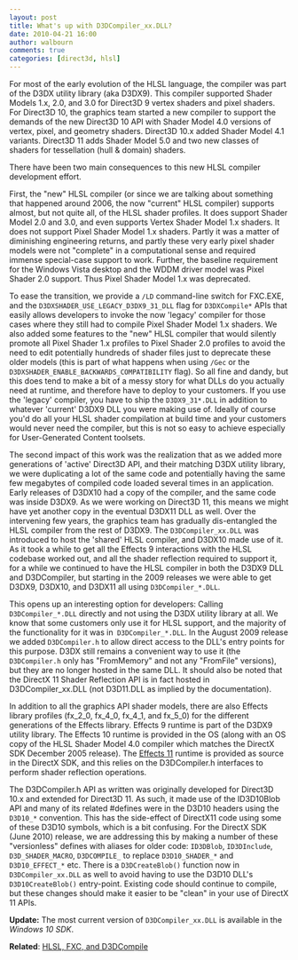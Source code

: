 ```yaml
---
layout: post
title: What's up with D3DCompiler_xx.DLL?
date: 2010-04-21 16:00
author: walbourn
comments: true
categories: [direct3d, hlsl]
---
```

For most of the early evolution of the HLSL language, the compiler was part of the D3DX utility library (aka D3DX9). This compiler supported Shader Models 1.x, 2.0, and 3.0 for Direct3D 9 vertex shaders and pixel shaders. For Direct3D 10, the graphics team started a new compiler to support the demands of the new Direct3D 10 API with Shader Model 4.0 versions of vertex, pixel, and geometry shaders. Direct3D 10.x added Shader Model 4.1 variants. Direct3D 11 adds Shader Model 5.0 and two new classes of shaders for tessellation (hull & domain) shaders.

There have been two main consequences to this new HLSL compiler development effort.
<!--more-->

First, the "new" HLSL compiler (or since we are talking about something that happened around 2006, the now "current" HLSL compiler) supports almost, but not quite all, of the HLSL shader profiles. It does support Shader Model 2.0 and 3.0, and even supports Vertex Shader Model 1.x shaders. It does not support Pixel Shader Model 1.x shaders. Partly it was a matter of diminishing engineering returns, and partly these very early pixel shader models were not "complete" in a computational sense and required immense special-case support to work. Further, the baseline requirement for the Windows Vista desktop and the WDDM driver model was Pixel Shader 2.0 support. Thus Pixel Shader Model 1.x was deprecated.

To ease the transition, we provide a ``/LD`` command-line switch for FXC.EXE, and the ``D3DXSHADER_USE_LEGACY_D3DX9_31_DLL`` flag for ``D3DXCompile*`` APIs that easily allows developers to invoke the now 'legacy' compiler for those cases where they still had to compile Pixel Shader Model 1.x shaders. We also added some features to the "new" HLSL compiler that would silently promote all Pixel Shader 1.x profiles to Pixel Shader 2.0 profiles  to avoid the need to edit potentially hundreds of shader files just to deprecate these older models (this is part of what happens when using ``/Gec`` or the ``D3DXSHADER_ENABLE_BACKWARDS_COMPATIBILITY`` flag). So all fine and dandy, but this does tend to make a bit of a messy story for what DLLs do you actually need at runtime, and therefore have to deploy to your customers. If you use the 'legacy' compiler, you have to ship the ``D3DX9_31*.DLL`` in addition to whatever 'current' D3DX9 DLL you were making use of. Ideally of course you'd do all your HLSL shader compilation at build time and your customers would never need the compiler, but this is not so easy to achieve especially for User-Generated Content toolsets.

The second impact of this work was the realization that as we added more generations of 'active' Direct3D API, and their matching D3DX utility library, we were duplicating a lot of the same code and potentially having the same few megabytes of compiled code loaded several times in an application. Early releases of D3DX10 had a copy of the compiler, and the same code was inside D3DX9. As we were working on Direct3D 11, this means we might have yet another copy in the eventual D3DX11 DLL as well. Over the intervening few years, the graphics team has gradually dis-entangled the HLSL compiler from the rest of D3DX9. The ``D3DCompiler_xx.DLL`` was introduced to host the 'shared' HLSL compiler, and D3DX10 made use of it. As it took a while to get all the Effects 9 interactions with the HLSL codebase worked out, and all the shader reflection required to support it, for a while we continued to have the HLSL compiler in both the D3DX9 DLL and D3DCompiler, but starting in the 2009 releases we were able to get D3DX9, D3DX10, and D3DX11 all using ``D3DCompiler_*.DLL``.

This opens up an interesting option for developers: Calling ``D3DCompiler_*.DLL`` directly and not using the D3DX utility library at all. We know that some customers only use it for HLSL support, and the majority of the functionality for it was in`` D3DCompiler_*.DLL``. In the August 2009 release we added ``D3DCompiler.h`` to allow direct access to the DLL's entry points for this purpose. D3DX still remains a convenient way to use it (the ``D3DCompiler.h`` only has "FromMemory" and not any "FromFile" versions), but they are no longer hosted in the same DLL. It should also be noted that the DirectX 11 Shader Reflection API is in fact hosted in D3DCompiler_xx.DLL (not D3D11.DLL as implied by the documentation).

In addition to all the graphics API shader models, there are also Effects library profiles (fx_2_0, fx_4_0, fx_4_1, and fx_5_0) for the different generations of the Effects library. Effects 9 runtime is part of the D3DX9 utility library. The Effects 10 runtime is provided in the OS (along with an OS copy of the HLSL Shader Model 4.0 compiler which matches the DirectX SDK December 2005 release). The [Effects 11](http://go.microsoft.com/fwlink/p/?LinkId=271568) runtime is provided as source in the DirectX SDK, and this relies on the D3DCompiler.h interfaces to perform shader reflection operations.

The D3DCompiler.h API as written was originally developed for Direct3D 10.x and extended for Direct3D 11. As such, it made use of the ID3D10Blob API and many of its related #defines were in the D3D10 headers using the ``D3D10_*`` convention. This has the side-effect of DirectX11 code using some of these D3D10 symbols, which is a bit confusing. For the DirectX SDK (June 2010) release, we are addressing this by making a number of these "versionless" defines with aliases for older code: ``ID3DBlob``, ``ID3DInclude``, ``D3D_SHADER_MACRO``, ``D3DCOMPILE_`` to replace ``D3D10_SHADER_*`` and ``D3D10_EFFECT_*`` etc. There is a ``D3DCreateBlob()`` function now in ``D3DCompiler_xx.DLL`` as well to avoid having to use the D3D10 DLL's ``D3D10CreateBlob()`` entry-point. Existing code should continue to compile, but these changes should make it easier to be "clean" in your use of DirectX 11 APIs.

<strong>Update:</strong> The most current version of ``D3DCompiler_xx.DLL`` is available in the *Windows 10 SDK*.

<strong>Related</strong>: [HLSL, FXC, and D3DCompile](https://walbourn.github.io/hlsl-fxc-and-d3dcompile/)

